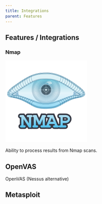 ```yaml
---
title: Integrations
parent: Features
---
```


## Features / Integrations

### Nmap

![/images/integrations/nmap.png](/images/integrations/nmap.png)

Ability to process results from Nmap scans.

## OpenVAS

OpenVAS (Nessus alternative)

## Metasploit

